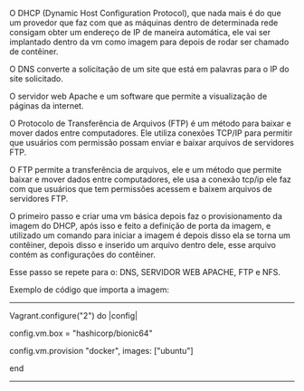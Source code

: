 O DHCP (Dynamic Host Configuration Protocol), que nada mais é do que um provedor que faz com que as máquinas dentro de determinada rede consigam obter um endereço de IP de maneira automática, ele vai ser implantado dentro da vm como imagem para depois de rodar ser chamado de contêiner.

O DNS converte a solicitação de um site que está em palavras para o IP do site solicitado.

O servidor web Apache e um software que permite a visualização de páginas da internet.

O Protocolo de Transferência de Arquivos (FTP) é um método para baixar e mover dados entre computadores. Ele utiliza conexões TCP/IP para permitir que usuários com permissão possam enviar e baixar arquivos de servidores FTP.

O FTP permite a transferência de arquivos, ele e um método que permite baixar e mover dados entre computadores, ele usa a conexão tcp/ip ele faz com que usuários que tem permissões acessem e baixem arquivos de servidores FTP.

O primeiro passo e criar uma vm básica depois faz o provisionamento da imagem do DHCP, após isso e feito a definição de porta da imagem, e utilizado um comando para iniciar a imagem é depois disso ela se torna um contêiner, depois disso e inserido um arquivo dentro dele, esse arquivo contém as configurações do contêiner.

Esse passo se repete para o: DNS, SERVIDOR WEB APACHE, FTP e NFS.

Exemplo de código que importa a imagem:

--------------------------------------------
Vagrant.configure("2") do |config|

  config.vm.box = "hashicorp/bionic64"
  
  config.vm.provision "docker",
    images: ["ubuntu"]
    
end

-------------------------------------------
